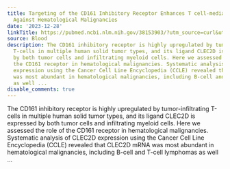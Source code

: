 ```yaml
---
title: Targeting of the CD161 Inhibitory Receptor Enhances T cell-mediated Immunity
  Against Hematological Malignancies
date: '2023-12-28'
linkTitle: https://pubmed.ncbi.nlm.nih.gov/38153903/?utm_source=curl&utm_medium=rss&utm_campaign=journals&utm_content=7603509&fc=None&ff=20231229170928&v=2.18.0
source: Blood
description: The CD161 inhibitory receptor is highly upregulated by tumor-infiltrating
  T-cells in multiple human solid tumor types, and its ligand CLEC2D is expressed
  by both tumor cells and infiltrating myeloid cells. Here we assessed the role of
  the CD161 receptor in hematological malignancies. Systematic analysis of CLEC2D
  expression using the Cancer Cell Line Encyclopedia (CCLE) revealed that CLEC2D mRNA
  was most abundant in hematological malignancies, including B-cell and T-cell lymphomas
  as well ...
disable_comments: true
---
```

The CD161 inhibitory receptor is highly upregulated by tumor-infiltrating T-cells in multiple human solid tumor types, and its ligand CLEC2D is expressed by both tumor cells and infiltrating myeloid cells. Here we assessed the role of the CD161 receptor in hematological malignancies. Systematic analysis of CLEC2D expression using the Cancer Cell Line Encyclopedia (CCLE) revealed that CLEC2D mRNA was most abundant in hematological malignancies, including B-cell and T-cell lymphomas as well ...